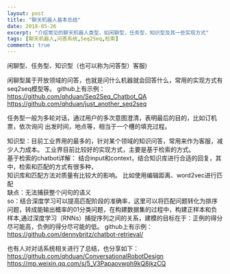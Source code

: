 ```yaml
---
layout: post  
title: "聊天机器人基本总结"  
date: 2018-05-26  
excerpt: "介绍常见的聊天机器人类型，如闲聊型，任务型，知识型及其一些实现方式"
tags: [聊天机器人,问答系统,Seq2Seq,检索]
comments: true
---
```


闲聊型、任务型、知识型（也可以称为问答型）客服)

闲聊型属于开放领域的问答，也就是问什么机器就会回答什么，常用的实现方式有seq2seq模型等。
github上有示例：
https://github.com/qhduan/Seq2Seq_Chatbot_QA
https://github.com/qhduan/just_another_seq2seq


任务型一般为多轮对话，通过用户的多次意图澄清，表明最后的目的，比如订机票，依次询问
出发时间，地点等，相当于一个槽的填充过程。

知识型：目前工业界用的最多的，针对某个领域的知识问答，常用来作为客服，减少人力成本。
工业界目前比较好的实现方式，主要是基于检索的方式。  
基于检索的chatbot详解：
结合input和context，结合知识库进行合适的回复，其中，检索和匹配的方式有很多种，  
知识库和匹配方法对质量有比较大的影响。 比如使用编辑距离、word2vec进行匹配  
缺点：无法捕获整个问句的语义  
so：结合深度学习可以提高匹配阶段的准确率，这里可以将匹配问题转化为排序问题，转成能输出概率的01分类问题，在构建数据集的过程中，构建正样本和负样本,通过深度学习（RNNs）捕捉序列之间的关系，建模的目标在于：正例的得分尽可能高，负例的得分尽可能的低。
github上有示例：https://github.com/dennybritz/chatbot-retrieval/


也有人对对话系统相关进行了总结，也分享如下：
https://github.com/qhduan/ConversationalRobotDesign
https://mp.weixin.qq.com/s/5_V3Papaovwph9kQ8jkzCQ





